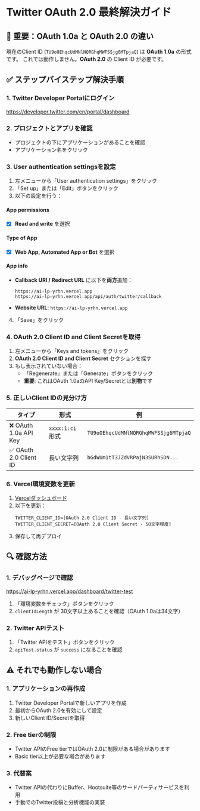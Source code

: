 # Twitter OAuth 2.0 最終解決ガイド

## 🚨 重要：OAuth 1.0a と OAuth 2.0 の違い

現在のClient ID (`TU9oOEhqcUdMNlNQRGhqMWFSSjg6MTpjaQ`) は **OAuth 1.0a** の形式です。
これでは動作しません。**OAuth 2.0** の Client ID が必要です。

## ✅ ステップバイステップ解決手順

### 1. Twitter Developer Portalにログイン
https://developer.twitter.com/en/portal/dashboard

### 2. プロジェクトとアプリを確認
- プロジェクトの下にアプリケーションがあることを確認
- アプリケーション名をクリック

### 3. User authentication settingsを設定

1. 左メニューから「User authentication settings」をクリック
2. 「Set up」または「Edit」ボタンをクリック
3. 以下の設定を行う：

#### App permissions
- [x] **Read and write** を選択

#### Type of App
- [x] **Web App, Automated App or Bot** を選択

#### App info
- **Callback URI / Redirect URL** に以下を**両方**追加：
  ```
  https://ai-lp-yrhn.vercel.app
  https://ai-lp-yrhn.vercel.app/api/auth/twitter/callback
  ```
- **Website URL**: `https://ai-lp-yrhn.vercel.app`

4. 「Save」をクリック

### 4. OAuth 2.0 Client ID and Client Secretを取得

1. 左メニューから「Keys and tokens」をクリック
2. **OAuth 2.0 Client ID and Client Secret** セクションを探す
3. もし表示されていない場合：
   - 「Regenerate」または「Generate」ボタンをクリック
   - **重要**: これはOAuth 1.0aのAPI Key/Secretとは**別物**です

### 5. 正しいClient IDの見分け方

| タイプ | 形式 | 例 |
|--------|------|-----|
| ❌ OAuth 1.0a API Key | `xxxx:1:ci` 形式 | `TU9oOEhqcUdMNlNQRGhqMWFSSjg6MTpjaQ` |
| ✅ OAuth 2.0 Client ID | 長い文字列 | `bGdWUm1tT3JZdVRPajN3SURhSDN...` |

### 6. Vercel環境変数を更新

1. [Vercelダッシュボード](https://vercel.com/syou6s-projects/ai-lp-yrhn/settings/environment-variables)
2. 以下を更新：
   ```
   TWITTER_CLIENT_ID=[OAuth 2.0 Client ID - 長い文字列]
   TWITTER_CLIENT_SECRET=[OAuth 2.0 Client Secret - 50文字程度]
   ```
3. 保存して再デプロイ

## 🔍 確認方法

### 1. デバッグページで確認
https://ai-lp-yrhn.vercel.app/dashboard/twitter-test

1. 「環境変数をチェック」ボタンをクリック
2. `clientIdLength` が 30文字以上あることを確認（OAuth 1.0aは34文字）

### 2. Twitter APIテスト
1. 「Twitter APIをテスト」ボタンをクリック
2. `apiTest.status` が `success` になることを確認

## ⚠️ それでも動作しない場合

### 1. アプリケーションの再作成
1. Twitter Developer Portalで新しいアプリを作成
2. 最初からOAuth 2.0を有効にして設定
3. 新しいClient ID/Secretを取得

### 2. Free tierの制限
- Twitter APIのFree tierではOAuth 2.0に制限がある場合があります
- Basic tier以上が必要な場合があります

### 3. 代替案
- Twitter APIの代わりにBuffer、Hootsuite等のサードパーティサービスを利用
- 手動でのTwitter投稿と分析機能の実装